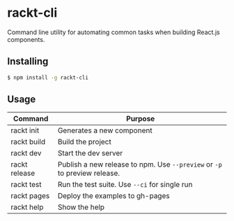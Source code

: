 # rackt-cli

Command line utility for automating common tasks when building React.js components.

## Installing

```bash
$ npm install -g rackt-cli
```

## Usage

| Command                | Purpose                                                                   |
| ---------------------- | ------------------------------------------------------------------------- |
| rackt init <component> | Generates a new component                                                 |
| rackt build            | Build the project                                                         |
| rackt dev              | Start the dev server                                                      |
| rackt release          | Publish a new release to npm. Use `--preview` or `-p` to preview release. |
| rackt test             | Run the test suite. Use `--ci` for single run                             |
| rackt pages            | Deploy the examples to gh-pages                                           |
| rackt help             | Show the help                                                             |

